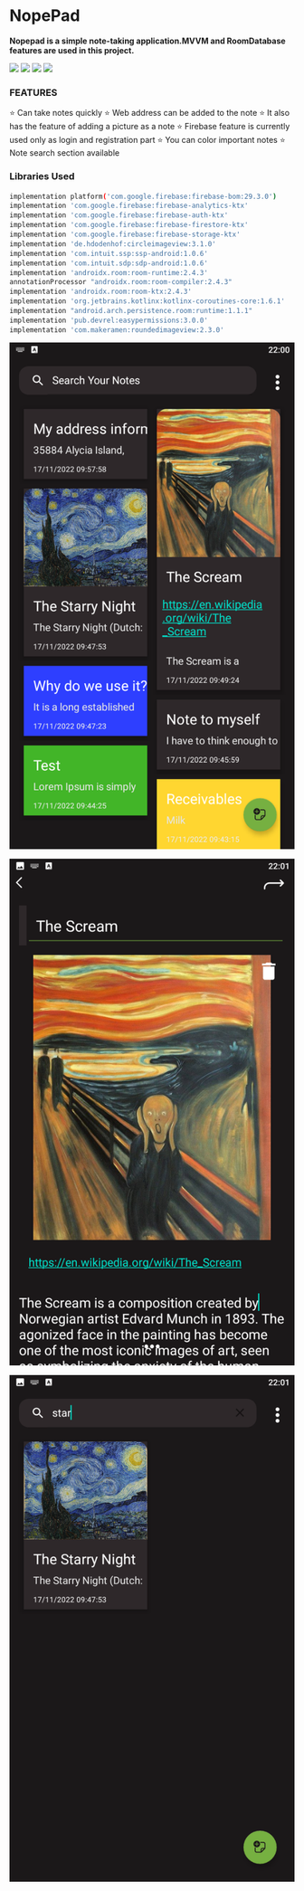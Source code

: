 # NopePad

**Nopepad is a simple note-taking application.MVVM and RoomDatabase features are used in this project.**

![](https://img.shields.io/badge/Kotlin-v1.8.0-93b023?&style=for-the-badge&logo=kotlin&logoColor=white)
![](https://img.shields.io/badge/SDK-32-93b023?&style=for-the-badge&logo=kotlin&logoColor=white)
![](https://img.shields.io/badge/RoomVersion-v2.4.3-93b023?&style=for-the-badge&logo=&logoColor=white)
![](https://img.shields.io/badge/Firebase-v29.3.0-93b023?&style=for-the-badge&logo=Firebase&logoColor=white)





### FEATURES

 ⭐️ Can take notes quickly
 ⭐️ Web address can be added to the note
 ⭐️ It also has the feature of adding a picture as a note
 ⭐️ Firebase feature is currently used only as login and registration part
 ⭐️ You can color important notes
 ⭐️ Note search section available

### Libraries Used

```sh
implementation platform('com.google.firebase:firebase-bom:29.3.0')  
implementation 'com.google.firebase:firebase-analytics-ktx'  
implementation 'com.google.firebase:firebase-auth-ktx'  
implementation 'com.google.firebase:firebase-firestore-ktx'  
implementation 'com.google.firebase:firebase-storage-ktx'  
implementation 'de.hdodenhof:circleimageview:3.1.0'  
implementation 'com.intuit.ssp:ssp-android:1.0.6'  
implementation 'com.intuit.sdp:sdp-android:1.0.6'  
implementation 'androidx.room:room-runtime:2.4.3'  
annotationProcessor "androidx.room:room-compiler:2.4.3"  
implementation 'androidx.room:room-ktx:2.4.3'  
implementation 'org.jetbrains.kotlinx:kotlinx-coroutines-core:1.6.1'  
implementation "android.arch.persistence.room:runtime:1.1.1"  
implementation 'pub.devrel:easypermissions:3.0.0'  
implementation 'com.makeramen:roundedimageview:2.3.0'
```

![](https://raw.githubusercontent.com/grigroviska/NopePad/main/NopePadScreenShot/NopePad_1.png)

![](https://raw.githubusercontent.com/grigroviska/NopePad/main/NopePadScreenShot/NopePad_2.png)

![](https://raw.githubusercontent.com/grigroviska/NopePad/main/NopePadScreenShot/NopePad_3.png)

